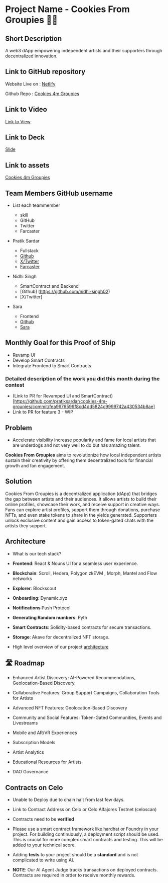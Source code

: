 # Project Name - Cookies From Groupies 🍪🎨

## Short Description

A web3 dApp empowering independent artists and their supporters through decentralized innovation.

## Link to GitHub repository
Website Live on : [Netlify](https://elaborate-pastelito-739750.netlify.app/)

Github Repo : [Cookies 4m Groupies](https://github.com/pratiksardar/cookies-4m-groupies) 

## Link to Video

[Link to View](https://elaborate-pastelito-739750.netlify.app/)


## Link to Deck

[Slide](https://docs.google.com/presentation/d/15pHHL9N6xqx2cONn4yqV-tK5mkpBkt98E-wzUJtU4o8/edit#slide=id.p)

## Link to assets

[Cookies 4m Groupies](https://github.com/pratiksardar/cookies-4m-groupies)

## Team Members GitHub username

- List each teammember
  - skill
  - GitHub
  - Twitter
  - Farcaster

- Pratik Sardar 
  - Fullstack
  - [Github](https://github.com/pratiksardar)
  - [X/Twitter](https://x.com/pratik_sardar)
  - [Farcaster](https://warpcast.com/0xpratik)

- Nidhi Singh  
  - SmartContract and Backend
  - [Github] (https://github.com/nidhi-singh02)
  - [X/Twitter]

- Sara
  - Frontend
  - [Github](https://github.com/SaraGabriela)
  - [Sara](https://x.com/holasari_)

<!-- ## Former Participation in Celo Hackathons

- Link to hackathon submissions -->

## Monthly Goal for this Proof of Ship

- Revamp UI
- Develop Smart Contracts 
- Integrate Frontend to Smart Contracts

### Detailed description of the work you did this month during the contest

- (Link to PR for Revamped UI and SmartContract)[https://github.com/pratiksardar/cookies-4m-groupies/commit/fea9976599f8cd4dd5824c9999742a430534b8ae]
- Link to PR for feature 3  - WIP 

## Problem

- Accelerate visibility increase popularity and fame for local artists that are underdogs and not very well to do but has amazing talent.

**Cookies From Groupies** aims to revolutionize how local independent artists sustain their creativity by offering them decentralized tools for financial growth and fan engagement.


## Solution

Cookies From Groupies is a decentralized application (dApp) that bridges the gap between artists and their audiences. It allows artists to build their online profiles, showcase their work, and receive support in creative ways. Fans can explore artist profiles, support them through donations, purchase NFTs, and even stake tokens to share in the yields generated. Supporters unlock exclusive content and gain access to token-gated chats with the artists they support.

## Architecture

- What is our tech stack?
- **Frontend**: React & Nouns UI for a seamless user experience.  
- **Blockchain**: Scroll, Hedera, Polygon zkEVM  , Morph, Mantel and Flow networks
- **Explorer**: Blockscout
- **Onboarding**: Dynamic.xyz
- **Notifications**:Push Protocol 
- **Generating Random numbers**: Pyth
- **Smart Contracts**: Solidity-based contracts for secure transactions. 
- **Storage**: Akave for decentralized NFT storage.  

- High level overview of our project [architecture](https://excalidraw.com/#json=e68VKGPBgvljUWrGZolnh,29zpsV3wPEdTXRBk3O-j5A)
## 🛣️ Roadmap
-  Enhanced Artist Discovery: AI-Powered Recommendations, Geolocation-Based Discovery.

- Collaborative Features: Group Support Campaigns, Collaboration Tools for Artists
- Advanced NFT Features: Geolocation-Based Discovery
- Community and Social Features: Token-Gated Communities, Events and Livestreams
- Mobile and AR/VR Experiences
- Subscription Models
- Artist Analytics
- Educational Resources for Artists
- DAO Governance

## Contracts on Celo
- Unable to Deploy due to chain halt from last few days. 

- Link to Contract Address on Celo or Celo Alfajores Testnet (celoscan)	
- Contracts need to be **verified**
- Please use a smart contract framework like hardhat or Foundry in your project. For building continuously, a deployment script should be used. This is crucial for more complex smart contracts and testing. This will be added to your technical score.
- Adding **tests** to your project should be a **standard** and is not complicated to write using AI. 
- **NOTE**: Our AI Agent Judge tracks transactions on deployed contracts. Contracts are required in order to receive monthly rewards.  	


